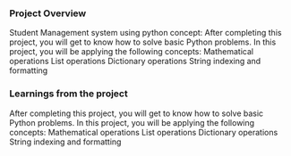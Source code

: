 ### Project Overview

 Student Management system using python concept:
After completing this project, you will get to know how to solve basic Python problems. In this project, you will be applying the following concepts:
Mathematical operations
List operations
Dictionary operations 
String indexing and formatting


### Learnings from the project

 After completing this project, you will get to know how to solve basic Python problems. In this project, you will be applying the following concepts:
Mathematical operations
List operations
Dictionary operations 
String indexing and formatting


